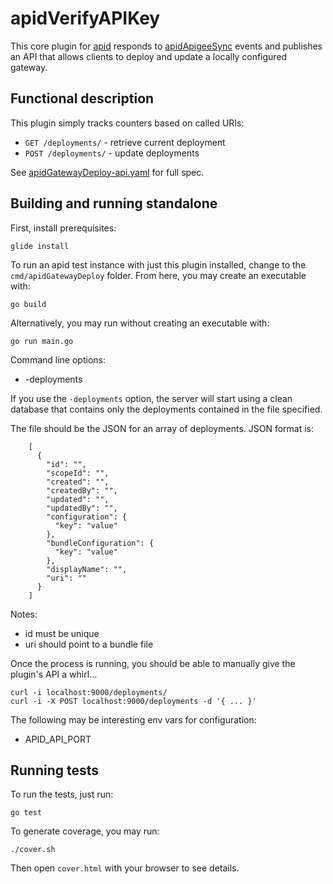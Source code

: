 # apidVerifyAPIKey

This core plugin for [apid](http://github.com/30x/apid) responds to 
[apidApigeeSync](https://github.com/30x/apidApigeeSync) events and publishes an API that allows clients to 
deploy and update a locally configured gateway.

## Functional description

This plugin simply tracks counters based on called URIs:
 
* `GET /deployments/` - retrieve current deployment
* `POST /deployments/` - update deployments

See [apidGatewayDeploy-api.yaml]() for full spec.

## Building and running standalone

First, install prerequisites:
 
    glide install

To run an apid test instance with just this plugin installed, change to the `cmd/apidGatewayDeploy` folder. 
From here, you may create an executable with: 

    go build 
  
Alternatively, you may run without creating an executable with:

    go run main.go 
    
Command line options:

* -deployments <file path>

If you use the `-deployments` option, the server will start using a clean database that contains only the
 deployments contained in the file specified. 
 
The file should be the JSON for an array of deployments. JSON format is:

        [
          {
            "id": "",
            "scopeId": "",
            "created": "",
            "createdBy": "",
            "updated": "",
            "updatedBy": "",
            "configuration": {
              "key": "value"
            },
            "bundleConfiguration": {
              "key": "value"
            },
            "displayName": "",
            "uri": ""
          }
        ]
 
Notes:
* id must be unique
* uri should point to a bundle file
 
Once the process is running, you should be able to manually give the plugin's API a whirl...

    curl -i localhost:9000/deployments/
    curl -i -X POST localhost:9000/deployments -d '{ ... }'

The following may be interesting env vars for configuration:

* APID_API_PORT

## Running tests

To run the tests, just run:

    go test
    
To generate coverage, you may run:

    ./cover.sh

Then open `cover.html` with your browser to see details.
